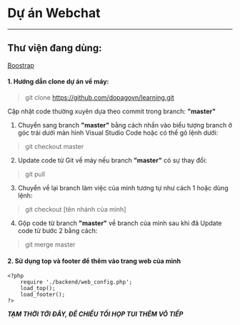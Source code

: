 # Dự án Webchat
***
## Thư viện đang dùng:
[Boostrap](https://getbootstrap.com/)


####  1. Hướng dẫn clone dự án về máy: 

> git clone https://github.com/dopagovn/learning.git


 Cập nhật code thường xuyên dựa theo commit trong branch: **"master"**

 1. Chuyển sang branch **"master"** bằng cách nhấn vào biểu tượng branch ở góc trái dưới màn hình Visual Studio Code hoặc có thể gõ lệnh dưới:
 
 > git checkout master

 2. Update code từ Git về máy nếu branch **"master"** có sự thay đổi:

> git pull

3. Chuyển về lại branch làm việc của mình tương tự như cách 1 hoặc dùng lệnh:

> git checkout [tên nhánh của mình]

4. Gộp code từ branch **"master"** về branch của mình sau khi đã Update code từ bước 2 bằng cách:

> git merge master



#### 2. Sử dụng top và footer để thêm vào trang web của mình
    <?php
        require './backend/web_config.php';
        load_top();
        load_footer();
    ?>


**_TẠM THỜI TỚI ĐÂY, ĐỂ CHIỀU TỐI HỌP TUI THÊM VÔ TIẾP_**